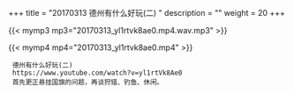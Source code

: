 +++
title = "20170313  德州有什么好玩(二) "
description = ""
weight = 20
+++

{{< mymp3 mp3="20170313_yl1rtvk8ae0.mp4.wav.mp3" >}}

{{< mymp4 mp4="20170313_yl1rtvk8ae0.mp4" >}}

     德州有什么好玩(二) 
     https://www.youtube.com/watch?v=yl1rtVk8Ae0 
     首先更正悬挂国旗的问题，再谈狩猎、钓鱼、休闲。 
